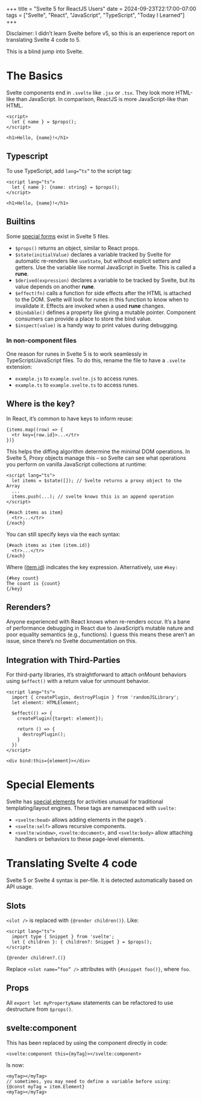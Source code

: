 +++
title = "Svelte 5 for ReactJS Users"
date = 2024-09-23T22:17:00-07:00
tags = ["Svelte", "React", "JavaScript", "TypeScript", "Today I Learned"]
+++

Disclaimer: I didn’t learn Svelte before v5, so this is an experience report on
translating Svelte 4 code to 5.

This is a blind jump into Svelte.

# The Basics

Svelte components end in `.svelte` like `.jsx` or `.tsx`. They look more
HTML-like than JavaScript. In comparison, ReactJS is more JavaScript-like than
HTML.

```svelte
<script>
  let { name } = $props();
</script>

<h1>Hello, {name}!</h1>
```

## Typescript

To use TypeScript, add `lang=”ts”` to the script tag:

```svelte
<script lang="ts">
  let { name }: {name: string} = $props();
</script>

<h1>Hello, {name}!</h1>
```

## Builtins

Some [special forms](https://svelte-5-preview.vercel.app/docs/runes#) exist in
Svelte 5 files.

- `$props()` returns an object, similar to React props.
- `$state(initialValue)` declares a variable tracked by Svelte for automatic
  re-renders like `useState`, but without explicit setters and getters. Use the
  variable like normal JavaScript in Svelte. This is called a **rune**.
- `$derived(expression)` declares a variable to be tracked by Svelte, but its
  value depends on another **rune**.
- `$effect(fn)` calls a function for side effects after the HTML is attached to
  the DOM. Svelte will look for runes in this function to know when to
  invalidate it. Effects are invoked when a used **rune** changes.
- `$bindable()` defines a property like giving a mutable pointer. Component
  consumers can provide a place to store the bind value.
- `$inspect(value)` is a handy way to print values during debugging.

### In non-component files

One reason for runes in Svelte 5 is to work seamlessly in TypeScript/JavaScript
files. To do this, rename the file to have a `.svelte` extension:

- `example.js` to `example.svelte.js` to access runes.
- `example.ts` to `example.svelte.ts` to access runes.

## Where is the key?

In React, it’s common to have keys to inform reuse:

```svelte
{items.map((row) => {
  <tr key={row.id}>...</tr>
})}
```

This helps the diffing algorithm determine the minimal DOM operations. In Svelte
5, Proxy objects manage this – so Svelte can see what operations you perform on
vanilla JavaScript collections at runtime:

```svelte
<script lang="ts">
  let items = $state([]); // Svelte returns a proxy object to the Array
  ...
  items.push(...); // svelte knows this is an append operation
</script>

{#each items as item}
  <tr>...</tr>
{/each}
```

You can still specify keys via the each syntax:

```svelte
{#each items as item (item.id)}
  <tr>...</tr>
{/each}
```

Where ([item.id](http://item.id)) indicates the key expression. Alternatively,
use `#key:`

```svelte
{#key count}
The count is {count}
{/key}
```

## Rerenders?

Anyone experienced with React knows when re-renders occur. It’s a bane of
performance debugging in React due to JavaScript’s mutable nature and poor
equality semantics (e.g., functions). I guess this means these aren’t an issue,
since there’s no Svelte documentation on this.

## Integration with Third-Parties

For third-party libraries, it’s straightforward to attach onMount behaviors
using `$effect()` with a return value for unmount behavior.

```svelte
<script lang="ts">
  import { createPlugin, destroyPlugin } from 'randomJSLibrary';
  let element: HTMLElement;

  $effect(() => {
    createPlugin({target: element});

    return () => {
      destroyPlugin();
    }
  })
</script>

<div bind:this={element}></div>
```

# Special Elements

Svelte has [special elements](https://svelte.dev/docs/special-elements) for
activities unusual for traditional templating/layout engines. These tags are
namespaced with `svelte:`

- `<svelte:head>` allows adding elements in the page’s <head>.
- `<svelte:self>` allows recursive components.
- `<svelte:window>`, `<svelte:document>`, and `<svelte:body>` allow attaching
  handlers or behaviors to these page-level elements.

# Translating Svelte 4 code

Svelte 5 or Svelte 4 syntax is per-file. It is detected automatically based on
API usage.

## Slots

`<slot />` is replaced with `{@render children()}`. Like:

```svelte
<script lang="ts">
  import type { Snippet } from 'svelte';
  let { children }: { children?: Snippet } = $props();
</script>

{@render children?.()}
```

Replace `<slot name=”foo” />` attributes with `{#snippet foo()}`, where `foo`.

## Props

All `export let myPropertyName` statements can be refactored to use destructure
from `$props()`.

## svelte:component

This has been replaced by using the component directly in code:

```svelte
<svelte:component this={myTag}></svelte:component>
```

Is now:

```svelte
<myTag></myTag>
// sometimes, you may need to define a variable before using:
{@const myTag = item.Element}
<myTag></myTag>
```
